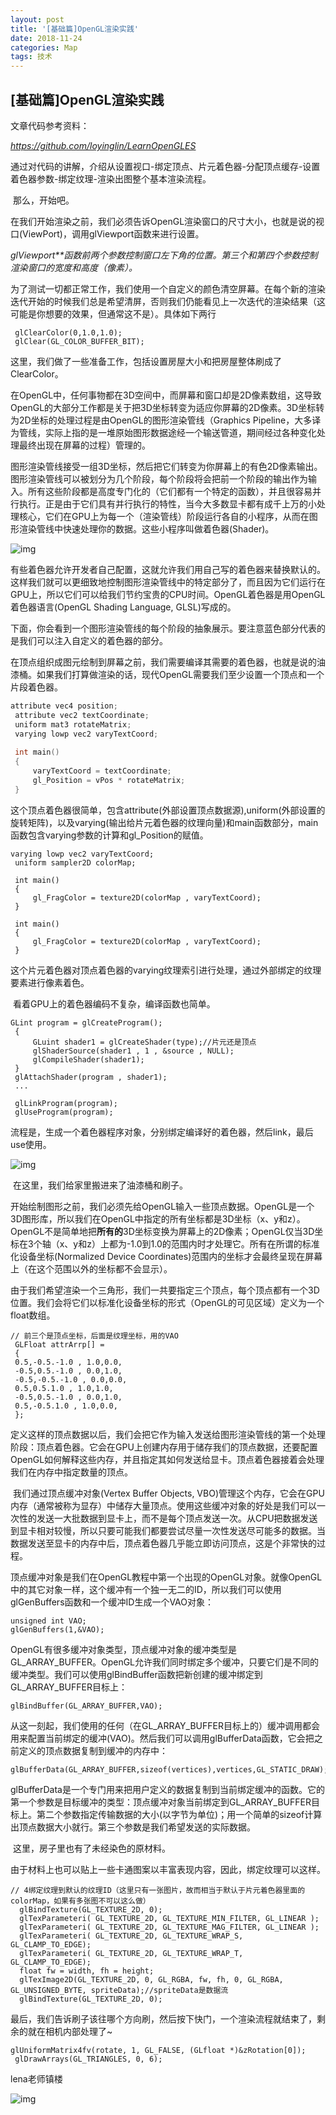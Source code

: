 ```yaml
---
layout: post 
title: '[基础篇]OpenGL渲染实践'
date: 2018-11-24
categories: Map
tags: 技术
---
```


## [基础篇]OpenGL渲染实践

文章代码参考资料：

*https://github.com/loyinglin/LearnOpenGLES*

通过对代码的讲解，介绍从设置视口-绑定顶点、片元着色器-分配顶点缓存-设置着色器参数-绑定纹理-渲染出图整个基本渲染流程。

​        那么，开始吧。

​        在我们开始渲染之前，我们必须告诉OpenGL渲染窗口的尺寸大小，也就是说的视口(ViewPort)，调用glViewport函数来进行设置。

​        *glViewport**函数前两个参数控制窗口左下角的位置。第三个和第四个参数控制渲染窗口的宽度和高度（像素）。*

​        为了测试一切都正常工作，我们使用一个自定义的颜色清空屏幕。在每个新的渲染迭代开始的时候我们总是希望清屏，否则我们仍能看见上一次迭代的渲染结果（这可能是你想要的效果，但通常这不是）。具体如下两行

```
 glClearColor(0,1.0,1.0);
 glClear(GL_COLOR_BUFFER_BIT);
```

​        这里，我们做了一些准备工作，包括设置房屋大小和把房屋整体刷成了ClearColor。

​	 在OpenGL中，任何事物都在3D空间中，而屏幕和窗口却是2D像素数组，这导致OpenGL的大部分工作都是关于把3D坐标转变为适应你屏幕的2D像素。3D坐标转为2D坐标的处理过程是由OpenGL的图形渲染管线（Graphics Pipeline，大多译为管线，实际上指的是一堆原始图形数据途经一个输送管道，期间经过各种变化处理最终出现在屏幕的过程）管理的。

​        图形渲染管线接受一组3D坐标，然后把它们转变为你屏幕上的有色2D像素输出。图形渲染管线可以被划分为几个阶段，每个阶段将会把前一个阶段的输出作为输入。所有这些阶段都是高度专门化的（它们都有一个特定的函数），并且很容易并行执行。正是由于它们具有并行执行的特性，当今大多数显卡都有成千上万的小处理核心，它们在GPU上为每一个（渲染管线）阶段运行各自的小程序，从而在图形渲染管线中快速处理你的数据。这些小程序叫做着色器(Shader)。

![img](/images/posts/base/clip_image003.png)


​        有些着色器允许开发者自己配置，这就允许我们用自己写的着色器来替换默认的。这样我们就可以更细致地控制图形渲染管线中的特定部分了，而且因为它们运行在GPU上，所以它们可以给我们节约宝贵的CPU时间。OpenGL着色器是用OpenGL着色器语言(OpenGL Shading Language, GLSL)写成的。

下面，你会看到一个图形渲染管线的每个阶段的抽象展示。要注意蓝色部分代表的是我们可以注入自定义的着色器的部分。

​        在顶点组织成图元绘制到屏幕之前，我们需要编译其需要的着色器，也就是说的油漆桶。如果我们打算做渲染的话，现代OpenGL需要我们至少设置一个顶点和一个片段着色器。

```c
attribute vec4 position;
 attribute vec2 textCoordinate;
 uniform mat3 rotateMatrix;
 varying lowp vec2 varyTextCoord;
 
 int main()
 {
     varyTextCoord = textCoordinate;
     gl_Position = vPos * rotateMatrix;
 }
```



​        这个顶点着色器很简单，包含attribute(外部设置顶点数据源),uniform(外部设置的旋转矩阵)，以及varying(输出给片元着色器的纹理向量)和main函数部分，main函数包含varying参数的计算和gl_Position的赋值。

```
varying lowp vec2 varyTextCoord;
 uniform sampler2D colorMap;

 int main()
 {
     gl_FragColor = texture2D(colorMap , varyTextCoord);
 }

 int main()
 {
     gl_FragColor = texture2D(colorMap , varyTextCoord);
 }
```

​	 这个片元着色器对顶点着色器的varying纹理索引进行处理，通过外部绑定的纹理要素进行像素着色。

​	看着GPU上的着色器编码不复杂，编译函数也简单。



```
GLint program = glCreateProgram();
 {
     GLuint shader1 = glCreateShader(type);//片元还是顶点
     glShaderSource(shader1 , 1 , &source , NULL);
     glCompileShader(shader1);
 }
 glAttachShader(program , shader1);
 ...
 
 glLinkProgram(program);
 glUseProgram(program);

```

​        流程是，生成一个着色器程序对象，分别绑定编译好的着色器，然后link，最后use使用。



 

![img](/images/posts/base/clip_image004.jpg)

​        在这里，我们给家里搬进来了油漆桶和刷子。

​        开始绘制图形之前，我们必须先给OpenGL输入一些顶点数据。OpenGL是一个3D图形库，所以我们在OpenGL中指定的所有坐标都是3D坐标（x、y和z）。OpenGL不是简单地把**所有的**3D坐标变换为屏幕上的2D像素；OpenGL仅当3D坐标在3个轴（x、y和z）上都为-1.0到1.0的范围内时才处理它。所有在所谓的标准化设备坐标(Normalized Device Coordinates)范围内的坐标才会最终呈现在屏幕上（在这个范围以外的坐标都不会显示）。

​        由于我们希望渲染一个三角形，我们一共要指定三个顶点，每个顶点都有一个3D位置。我们会将它们以标准化设备坐标的形式（OpenGL的可见区域）定义为一个float数组。

```
// 前三个是顶点坐标，后面是纹理坐标，用的VAO
 GLFloat attrArrp[] = 
 {
 0.5,-0.5.-1.0 , 1.0,0.0,
 -0.5,0.5.-1.0 , 0.0,1.0,
 -0.5,-0.5.-1.0 , 0.0,0.0,
 0.5,0.5.1.0 , 1.0,1.0,
 -0.5,0.5.-1.0 , 0.0,1.0,
 0.5,-0.5.1.0 , 1.0,0.0,
 };
```



​        定义这样的顶点数据以后，我们会把它作为输入发送给图形渲染管线的第一个处理阶段：顶点着色器。它会在GPU上创建内存用于储存我们的顶点数据，还要配置OpenGL如何解释这些内存，并且指定其如何发送给显卡。顶点着色器接着会处理我们在内存中指定数量的顶点。

​        我们通过顶点缓冲对象(Vertex Buffer Objects, VBO)管理这个内存，它会在GPU内存（通常被称为显存）中储存大量顶点。使用这些缓冲对象的好处是我们可以一次性的发送一大批数据到显卡上，而不是每个顶点发送一次。从CPU把数据发送到显卡相对较慢，所以只要可能我们都要尝试尽量一次性发送尽可能多的数据。当数据发送至显卡的内存中后，顶点着色器几乎能立即访问顶点，这是个非常快的过程。

​        顶点缓冲对象是我们在OpenGL教程中第一个出现的OpenGL对象。就像OpenGL中的其它对象一样，这个缓冲有一个独一无二的ID，所以我们可以使用glGenBuffers函数和一个缓冲ID生成一个VAO对象：

```
unsigned int VAO;
glGenBuffers(1,&VAO);
```

​        OpenGL有很多缓冲对象类型，顶点缓冲对象的缓冲类型是GL_ARRAY_BUFFER。OpenGL允许我们同时绑定多个缓冲，只要它们是不同的缓冲类型。我们可以使用glBindBuffer函数把新创建的缓冲绑定到GL_ARRAY_BUFFER目标上：

```
glBindBuffer(GL_ARRAY_BUFFER,VAO);
```



​        从这一刻起，我们使用的任何（在GL_ARRAY_BUFFER目标上的）缓冲调用都会用来配置当前绑定的缓冲(VAO)。然后我们可以调用glBufferData函数，它会把之前定义的顶点数据复制到缓冲的内存中：

```
glBufferData(GL_ARRAY_BUFFER,sizeof(vertices),vertices,GL_STATIC_DRAW);
```

​        glBufferData是一个专门用来把用户定义的数据复制到当前绑定缓冲的函数。它的第一个参数是目标缓冲的类型：顶点缓冲对象当前绑定到GL_ARRAY_BUFFER目标上。第二个参数指定传输数据的大小(以字节为单位)；用一个简单的sizeof计算出顶点数据大小就行。第三个参数是我们希望发送的实际数据。

​        这里，房子里也有了未经染色的原材料。

​        由于材料上也可以贴上一些卡通图案以丰富表现内容，因此，绑定纹理可以这样。

```
// 4绑定纹理到默认的纹理ID（这里只有一张图片，故而相当于默认于片元着色器里面的colorMap，如果有多张图不可以这么做）
  glBindTexture(GL_TEXTURE_2D, 0);
  glTexParameteri( GL_TEXTURE_2D, GL_TEXTURE_MIN_FILTER, GL_LINEAR );
  glTexParameteri( GL_TEXTURE_2D, GL_TEXTURE_MAG_FILTER, GL_LINEAR );
  glTexParameteri( GL_TEXTURE_2D, GL_TEXTURE_WRAP_S, GL_CLAMP_TO_EDGE);
  glTexParameteri( GL_TEXTURE_2D, GL_TEXTURE_WRAP_T, GL_CLAMP_TO_EDGE);
  float fw = width, fh = height;
  glTexImage2D(GL_TEXTURE_2D, 0, GL_RGBA, fw, fh, 0, GL_RGBA, GL_UNSIGNED_BYTE, spriteData);//spriteData是数据流
  glBindTexture(GL_TEXTURE_2D, 0);
```

​        最后，我们告诉刷子该往哪个方向刷，然后按下快门，一个渲染流程就结束了，剩余的就在相机内部处理了~

```
glUniformMatrix4fv(rotate, 1, GL_FALSE, (GLfloat *)&zRotation[0]);
 glDrawArrays(GL_TRIANGLES, 0, 6); 
```



lena老师镇楼

![img](/images/posts/base/clip_image005.jpg)